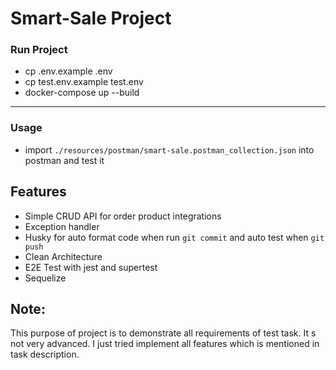 # Smart-Sale Project

### Run Project

- cp .env.example .env
- cp test.env.example test.env
- docker-compose up --build

---

### Usage

- import `./resources/postman/smart-sale.postman_collection.json` into postman and test it

## Features

- Simple CRUD API for order product integrations
- Exception handler
- Husky for auto format code when run `git commit` and auto test when `git push`
- Clean Architecture
- E2E Test with jest and supertest
- Sequelize

## Note:

This purpose of project is to demonstrate all requirements of test task. It s not very advanced. I just tried implement all features which is mentioned in task description.
